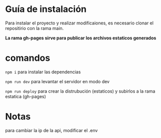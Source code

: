 # Guía de instalación

Para instalar el proyecto y realizar modificaiones, es necesario clonar el repositirio con la rama main.

**La rama gh-pages sirve para publicar los archivos estaticos generados**

# comandos

`npm i`
para instalar las dependencias

`npm run dev`
para levantar el servidor en modo dev

`npm run deploy`
para crear la distrubución (estaticos) y subirlos a la rama estatica (gh-pages)

# Notas

para cambiar la ip de la api, modificar el .env
